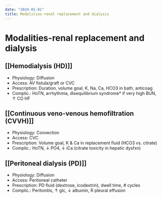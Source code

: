 ```yaml
---
date: "2024-01-01"
title: Modalities-renal replacement and dialysis
---
```


# Modalities-renal replacement and dialysis

## [[Hemodialysis (HD)]]
* Physiology: Diffusion
* Access: AV fistula/graft or CVC
* Prescription: Duration, volume goal; K, Na, Ca, HCO3 in bath, anticoag
* Complic.: HoTN, arrhythmia, disequilibrium syndrome* if very high BUN, ↑ CO HF

## [[Continuous veno-venous hemofiltration (CVVH)]]
* Physiology: Convection
* Access: CVC
* Prescription: Volume goal, K & Ca in replacement fluid (HCO3 vs. citrate) 
* Complic.: HoTN, ↓ PO4, ↓ iCa (citrate toxicity in hepatic dysfxn)

## [[Peritoneal dialysis (PD)]]
* Physiology: Diffusion
* Access: Peritoneal catheter
* Prescription: PD fluid (dextrose, icodextrin), dwell time, # cycles
* Complic.: Peritonitis, ↑ glc, ↓ albumin, R pleural effusion
